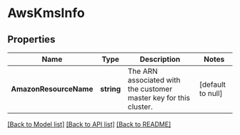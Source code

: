# AwsKmsInfo

## Properties
Name | Type | Description | Notes
------------ | ------------- | ------------- | -------------
**AmazonResourceName** | **string** | The ARN associated with the customer master key for this cluster. | [default to null]

[[Back to Model list]](../README.md#documentation-for-models) [[Back to API list]](../README.md#documentation-for-api-endpoints) [[Back to README]](../README.md)

